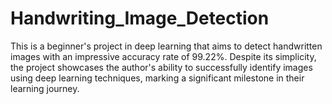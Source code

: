 # Handwriting_Image_Detection
This is a beginner's project in deep learning that aims to detect handwritten images with an impressive accuracy rate of 99.22%. Despite its simplicity, the project showcases the author's ability to successfully identify images using deep learning techniques, marking a significant milestone in their learning journey.
